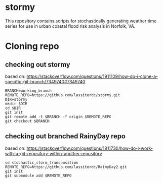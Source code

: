 # stormy
This repository contains scripts for stochastically generating weather time series for use in urban coastal flood risk analysis in Norfolk, VA.

# Cloning repo
## checking out stormy
based on: https://stackoverflow.com/questions/1911109/how-do-i-clone-a-specific-git-branch/7349740#7349740
```
BRANCH=working_branch
REMOTE_REPO=https://github.com/lassiterdc/stormy.git
DIR=stormy
mkdir $DIR
cd $DIR
git init
git remote add -t $BRANCH -f origin $REMOTE_REPO
git checkout $BRANCH
```
## checking out branched RainyDay repo
based on: https://stackoverflow.com/questions/1811730/how-do-i-work-with-a-git-repository-within-another-repository
```
cd stochastic_storm_transposition
REMOTE_REPO=https://github.com/lassiterdc/RainyDay2.git
git init
git submodule add $REMOTE_REPO
```

